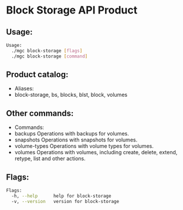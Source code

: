 # Block Storage API Product

## Usage:
```bash
Usage:
  ./mgc block-storage [flags]
  ./mgc block-storage [command]
```

## Product catalog:
- Aliases:
- block-storage, bs, blocks, blst, block, volumes

## Other commands:
- Commands:
- backups      Operations with backups for volumes.
- snapshots    Operations with snapshots for volumes.
- volume-types Operations with volume types for volumes.
- volumes      Operations with volumes, including create, delete, extend, retype, list and other actions.

## Flags:
```bash
Flags:
  -h, --help      help for block-storage
  -v, --version   version for block-storage
```

